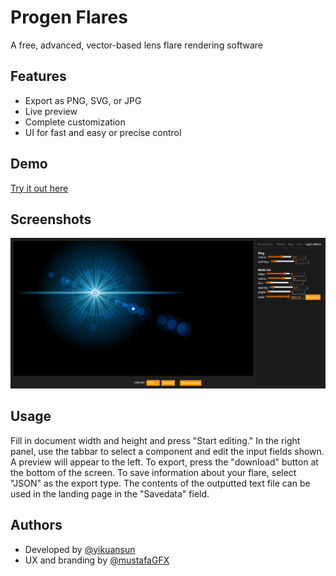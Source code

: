 
# Progen Flares

A free, advanced, vector-based lens flare rendering software


## Features

- Export as PNG, SVG, or JPG
- Live preview
- Complete customization
- UI for fast and easy or precise control


## Demo

[Try it out here](https://lunalgraphics.github.io/weblauncher#progenflares)


## Screenshots

![App Screenshot](https://github.com/yikuansun/progenflares/blob/master/screenshot.png?raw=true)


## Usage

Fill in document width and height and press "Start editing." In the right panel, use the tabbar to select a component and edit the input fields shown. A preview will appear to the left. To export, press the "download" button at the bottom of the screen. To save information about your flare, select "JSON" as the export type. The contents of the outputted text file can be used in the landing page in the "Savedata" field.


## Authors

 - Developed by [@yikuansun](https://github.com/yikuansun)
 - UX and branding by [@mustafaGFX](https://github.com/mustafaGFX)

